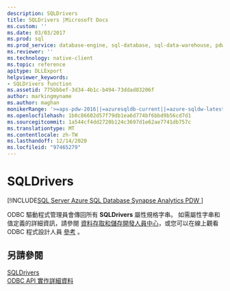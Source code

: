 ```yaml
---
description: SQLDrivers
title: SQLDrivers |Microsoft Docs
ms.custom: ''
ms.date: 03/03/2017
ms.prod: sql
ms.prod_service: database-engine, sql-database, sql-data-warehouse, pdw
ms.reviewer: ''
ms.technology: native-client
ms.topic: reference
apitype: DLLExport
helpviewer_keywords:
- SQLDrivers function
ms.assetid: 775bbbef-3d34-4b1c-b494-73ddad83206f
author: markingmyname
ms.author: maghan
monikerRange: '>=aps-pdw-2016||=azuresqldb-current||=azure-sqldw-latest||>=sql-server-2016||>=sql-server-linux-2017||=azuresqldb-mi-current'
ms.openlocfilehash: 1b0c86602d57f79db1ea6d774bf6bbd9b56cd7d1
ms.sourcegitcommit: 1a544cf4dd2720b124c3697d1e62ae7741db757c
ms.translationtype: MT
ms.contentlocale: zh-TW
ms.lasthandoff: 12/14/2020
ms.locfileid: "97465279"
---
```

# <a name="sqldrivers"></a>SQLDrivers
[!INCLUDE[SQL Server Azure SQL Database Synapse Analytics PDW ](../../includes/applies-to-version/sql-asdb-asdbmi-asa-pdw.md)]

  ODBC 驅動程式管理員會傳回所有 **SQLDrivers** 屬性規格字串。 如需屬性字串和值定義的詳細資訊，請參閱 [資料存取和儲存開發人員中心](../../connect/sql-data-developer.md)，或您可以在線上觀看 ODBC 程式設計人員 [參考](../../odbc/reference/odbc-programmer-s-reference.md) 。  
  
## <a name="see-also"></a>另請參閱  
 [SQLDrivers](../../odbc/reference/syntax/sqldrivers-function.md)   
 [ODBC API 實作詳細資料](../../relational-databases/native-client-odbc-api/odbc-api-implementation-details.md)  
  
